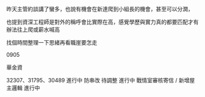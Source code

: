 昨天主管約談講了蠻多，也說有機會在新達爬到小組長的機會，甚至可以分潤，

也提到資深工程師是對外的稱呼會比實際在高，感覺學歷與實力真的都要匹配才有辦法往上爬或薪水喊高

找個時間整理一下思緒再看職崖要怎走

0905

華金資

32307、31795、30489 進行中
防串改 待調整 進行中
戰情室審核寄信 / 新增屋主邏輯 進行中
